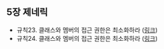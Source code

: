 ## 5장 제네릭

- 규칙23. 클래스와 멤버의 접근 권한은 최소화하라 ([링크](rule23.md))
- 규칙24. 클래스와 멤버의 접근 권한은 최소화하라 ([링크](rule24.md))

